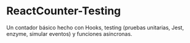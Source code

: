# ReactCounter-Testing
 Un contador básico hecho con Hooks, testing (pruebas unitarias, Jest, enzyme, simular eventos) y funciones asincronas.
 
 
 

